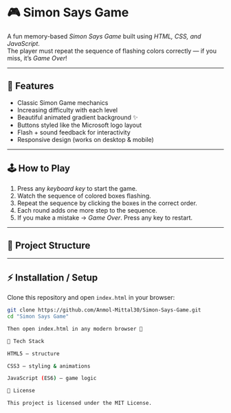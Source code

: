 # 🎮 Simon Says Game

A fun memory-based *Simon Says Game* built using *HTML, CSS, and JavaScript*.  
The player must repeat the sequence of flashing colors correctly — if you miss, it’s *Game Over*!

---

## 🚀 Features
- Classic Simon Game mechanics 
- Increasing difficulty with each level
- Beautiful animated gradient background ✨
- Buttons styled like the Microsoft logo layout
- Flash + sound feedback for interactivity
- Responsive design (works on desktop & mobile)

---

## 🕹 How to Play
1. Press any *keyboard key* to start the game.
2. Watch the sequence of colored boxes flashing.
3. Repeat the sequence by clicking the boxes in the correct order.
4. Each round adds one more step to the sequence.
5. If you make a mistake → *Game Over*. Press any key to restart.

---

## 📂 Project Structure



---

## ⚡ Installation / Setup
Clone this repository and open `index.html` in your browser:

```bash
git clone https://github.com/Anmol-Mittal30/Simon-Says-Game.git
cd "Simon Says Game"

Then open index.html in any modern browser 🎉

🎨 Tech Stack

HTML5 – structure

CSS3 – styling & animations

JavaScript (ES6) – game logic

📜 License

This project is licensed under the MIT License.
